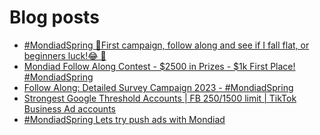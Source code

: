 # Blog posts
<!-- BLOG-POST-LIST:START -->
- [#MondiadSpring 🚀First campaign, follow along and see if I fall flat, or beginners luck!😂  🚀](https://afflift.com/f/threads/mondiadspring-%F0%9F%9A%80first-campaign-follow-along-and-see-if-i-fall-flat-or-beginners-luck-%F0%9F%98%82-%F0%9F%9A%80.10525/)
- [Mondiad Follow Along Contest - $2500 in Prizes - $1k First Place! #MondiadSpring](https://afflift.com/f/threads/mondiad-follow-along-contest-2500-in-prizes-1k-first-place-mondiadspring.10445/)
- [Follow Along: Detailed Survey Campaign 2023 -  #MondiadSpring](https://afflift.com/f/threads/follow-along-detailed-survey-campaign-2023-mondiadspring.10549/)
- [Strongest Google Threshold Accounts | FB $250/$1500 limit | TikTok Business Ad accounts](https://afflift.com/f/threads/strongest-google-threshold-accounts-fb-250-1500-limit-tiktok-business-ad-accounts.10396/)
- [#MondiadSpring Lets try push ads with Mondiad](https://afflift.com/f/threads/mondiadspring-lets-try-push-ads-with-mondiad.10540/)
<!-- BLOG-POST-LIST:END -->

